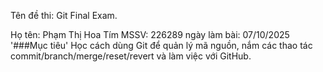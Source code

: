 Tên đề thi: Git Final Exam. 

Họ tên: Phạm Thị Hoa Tím
MSSV: 226289
ngày làm bài: 07/10/2025
'###Mục tiêu'
Học cách dùng Git để quản lý mã nguồn, nắm các thao tác commit/branch/merge/reset/revert và làm việc với GitHub.
